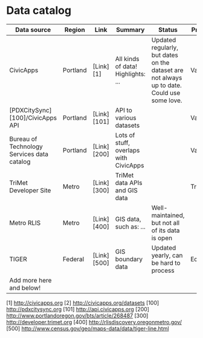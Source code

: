 Data catalog
============

| Data source | Region | Link | Summary | Status | Project Areas |
| ----------- | ------ | ---- | ------- | ------ | ------------- |
| CivicApps | Portland |  [Link][1] | All kinds of data! Highlights: ... | Updated regularly, but dates on the dataset are not always up to date. Could use some love. | Various |
| [PDXCitySync][100]/CivicApps API | Portland | [Link][101] | API to various datasets | | Various |
| Bureau of Technology Services data catalog | Portland | [Link][200] | Lots of stuff, overlaps with CivicApps | | Various
| TriMet Developer Site | Metro | [Link][300] | TriMet data APIs and GIS data | | Transportation |
| Metro RLIS | Metro | [Link][400] | GIS data, such as: ... | Well-maintained, but not all of its data is open |
| TIGER | Federal | [Link][500] | GIS boundary data | Updated yearly, can be hard to process | Equity |
| Add more here and below! |  |  |  |


[1] http://civicapps.org
[2] http://civicapps.org/datasets
[100] http://pdxcitysync.org
[101] http://api.civicapps.org
[200] http://www.portlandoregon.gov/bts/article/268487
[300] http://developer.trimet.org
[400] http://rlisdiscovery.oregonmetro.gov/
[500] http://www.census.gov/geo/maps-data/data/tiger-line.html
